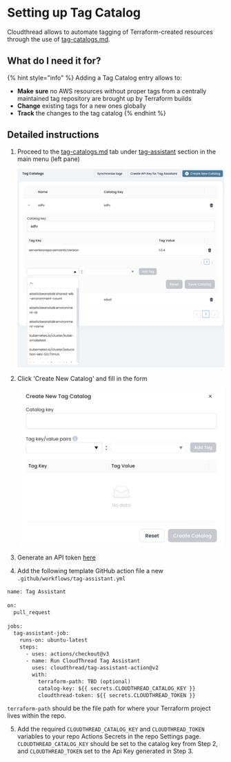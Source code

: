 # Setting up Tag Catalog

Cloudthread allows to automate tagging of Terraform-created resources through the use of [tag-catalogs.md](../fundamentals/tag-assistant/tag-catalogs.md "mention").

## What do I need it for? <a href="#what-do-i-need-it-for" id="what-do-i-need-it-for"></a>

{% hint style="info" %}
Adding a Tag Catalog entry allows to:

* **Make** **sure** no AWS resources without proper tags from a centrally maintained tag repository are brought up by Terraform builds
* **Change** existing tags for a new ones globally
* **Track** the changes to the tag catalog
{% endhint %}

## Detailed instructions <a href="#detailed-instructions" id="detailed-instructions"></a>

1.  Proceed to the [tag-catalogs.md](../fundamentals/tag-assistant/tag-catalogs.md "mention") tab under [tag-assistant](../fundamentals/tag-assistant/ "mention") section in the main menu (left pane)

    ![](<../.gitbook/assets/image (1).png>)
2.  Click 'Create New Catalog' and fill in the form

    ![](<../.gitbook/assets/image (27).png>)
3. Generate an API token <a href="https://app.cloudthread.io/settings/api-keys">here</a>
4. Add the following template GitHub action file a new `.github/workflows/tag-assistant.yml`

```
name: Tag Assistant

on:
  pull_request

jobs:
  tag-assistant-job:
    runs-on: ubuntu-latest
    steps:
      - uses: actions/checkout@v3
      - name: Run CloudThread Tag Assistant
        uses: cloudthread/tag-assistant-action@v2
        with:
          terraform-path: TBD (optional)
          catalog-key: ${{ secrets.CLOUDTHREAD_CATALOG_KEY }}
          cloudthread-token: ${{ secrets.CLOUDTHREAD_TOKEN }}
```

`terraform-path` should be the file path for where your Terraform project lives within the repo.

5. Add the required `CLOUDTHREAD_CATALOG_KEY` and `CLOUDTHREAD_TOKEN` variables to your repo Actions Secrets in the repo Settings page. `CLOUDTHREAD_CATALOG_KEY` should be set to the catalog key from Step 2, and `CLOUDTHREAD_TOKEN` set to the Api Key generated in Step 3.
